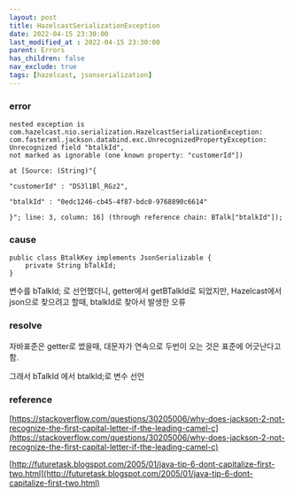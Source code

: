 ```yaml
---
layout: post
title: HazelcastSerializationException
date: 2022-04-15 23:30:00
last_modified_at : 2022-04-15 23:30:00
parent: Errors
has_children: false
nav_exclude: true
tags: [hazelcast, jsonserialization]
---
```


### error

```
nested exception is com.hazelcast.nio.serialization.HazelcastSerializationException: 
com.fasterxml.jackson.databind.exc.UnrecognizedPropertyException: Unrecognized field "btalkId", 
not marked as ignorable (one known property: "customerId"])

at [Source: (String)"{

"customerId" : "DS3l1Bl_RGz2",

"btalkId" : "0edc1246-cb45-4f87-bdc0-9768890c6614"

}"; line: 3, column: 16] (through reference chain: BTalk["btalkId"]);
```

### cause

```
public class BtalkKey implements JsonSerializable {    
	private String bTalkId;
}
```

변수를 bTalkId; 로 선언했더니, getter에서 getBTalkId로 되었지만, Hazelcast에서 json으로 찾으려고 할때, btalkId로 찾아서 발생한 오류

### resolve

자바표준은 getter로 썼을때, 대문자가 연속으로 두번이 오는 것은 표준에 어긋난다고 함. 

그래서 bTalkId 에서 btalkId;로 변수 선언

### reference

[https://stackoverflow.com/questions/30205006/why-does-jackson-2-not-recognize-the-first-capital-letter-if-the-leading-camel-c](https://stackoverflow.com/questions/30205006/why-does-jackson-2-not-recognize-the-first-capital-letter-if-the-leading-camel-c)

[http://futuretask.blogspot.com/2005/01/java-tip-6-dont-capitalize-first-two.html](http://futuretask.blogspot.com/2005/01/java-tip-6-dont-capitalize-first-two.html)